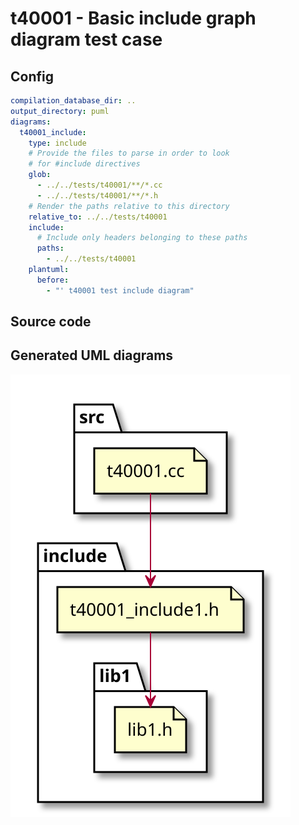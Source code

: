 # t40001 - Basic include graph diagram test case
## Config
```yaml
compilation_database_dir: ..
output_directory: puml
diagrams:
  t40001_include:
    type: include
    # Provide the files to parse in order to look
    # for #include directives
    glob:
      - ../../tests/t40001/**/*.cc
      - ../../tests/t40001/**/*.h
    # Render the paths relative to this directory
    relative_to: ../../tests/t40001
    include:
      # Include only headers belonging to these paths
      paths:
        - ../../tests/t40001
    plantuml:
      before:
        - "' t40001 test include diagram"
```
## Source code
## Generated UML diagrams
![t40001_include](./t40001_include.svg "Basic include graph diagram test case")
